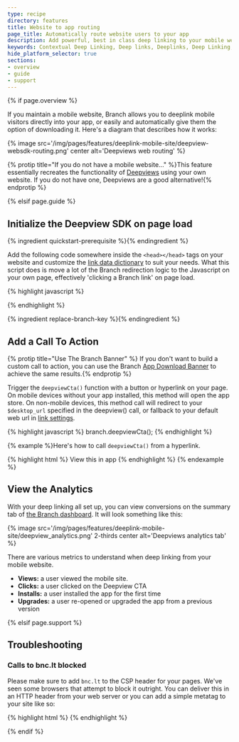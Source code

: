 ```yaml
---
type: recipe
directory: features
title: Website to app routing
page_title: Automatically route website users to your app
description: Add powerful, best in class deep linking to your mobile website.
keywords: Contextual Deep Linking, Deep links, Deeplinks, Deep Linking, Deeplinking, Deferred Deep Linking, Deferred Deeplinking, Google App Indexing, Google App Invites, Apple Universal Links, Apple Spotlight Search, Facebook App Links, AppLinks, Deepviews, Deep views
hide_platform_selector: true
sections:
- overview
- guide
- support
---
```


{% if page.overview %}

If you maintain a mobile website, Branch allows you to deeplink mobile visitors directly into your app, or easily and automatically give them the option of downloading it. Here's a diagram that describes how it works:

{% image src='/img/pages/features/deeplink-mobile-site/deepview-websdk-routing.png' center alt='Deepviews web routing' %}

{% protip title="If you do not have a mobile website..." %}This feature essentially recreates the functionality of [Deepviews]({{base.url}}/features/deepviews) using your own website. If you do not have one, Deepviews are a good alternative!{% endprotip %}

{% elsif page.guide %}

## Initialize the Deepview SDK on page load

{% ingredient quickstart-prerequisite %}{% endingredient %}

Add the following code somewhere inside the `<head></head>` tags on your website and customize the [link data dictionary](({{base.url}}/getting-started/link-configuration)) to suit your needs. What this script does is move a lot of the Branch redirection logic to the Javascript on your own page, effectively 'clicking a Branch link' on page load.

{% highlight javascript %}
<script type="text/javascript">
// load the Branch SDK file
{% ingredient web-sdk-initialization %}{% endingredient %}
// define the deepview structure
branch.deepview(
    {
      'channel': 'mobile_web',
      'feature': 'deepview',
      data : {
        '$deeplink_path': 'page/1234',
        'user_profile': '7890',
        'page_id': '1234',
        'custom_data': 1234
      }
    },
    {
      'open_app': true
    }
);
</script>
{% endhighlight %}

{% ingredient replace-branch-key %}{% endingredient %}

## Add a Call To Action

{% protip title="Use The Branch Banner" %} If you don't want to build a custom call to action, you can use the Branch [App Download Banner]({{base.url}}/features/app-download-banner) to achieve the same results.{% endprotip %}

Trigger the `deepviewCta()` function with a button or hyperlink on your page. On mobile devices without your app installed, this method will open the app store. On non-mobile devices, this method call will redirect to your `$desktop_url` specified in the deepview() call, or fallback to your default web url in [link settings](https://dashboard.branch.io/#/settings/link).


{% highlight javascript %}
branch.deepviewCta();
{% endhighlight %}

{% example %}Here's how to call `deepviewCta()` from a hyperlink.

{% highlight html %}
<a id='downloadapp' onclick='branch.deepviewCta()'>View this in app</a>
{% endhighlight %}
{% endexample %}

## View the Analytics

With your deep linking all set up, you can view conversions on the summary tab of [the Branch dashboard](https://dashboard.branch.io). It will look something like this:

{% image src='/img/pages/features/deeplink-mobile-site/deepview_analytics.png' 2-thirds center alt='Deepviews analytics tab' %}

There are various metrics to understand when deep linking from your mobile website.

- **Views:** a user viewed the mobile site.
- **Clicks:** a user clicked on the Deepview CTA
- **Installs:** a user installed the app for the first time
- **Upgrades:** a user re-opened or upgraded the app from a previous version

{% elsif page.support %}

## Troubleshooting

### Calls to bnc.lt blocked

Please make sure to add `bnc.lt` to the CSP header for your pages. We've seen some browsers that attempt to block it outright. You can deliver this in an HTTP header from your web server or you can add a simple metatag to your site like so:

{% highlight html %}
<meta http-equiv="Content-Security-Policy" content="default-src https://bnc.lt; child-src 'none'; object-src 'none'"> 
{% endhighlight %}

{% endif %}
